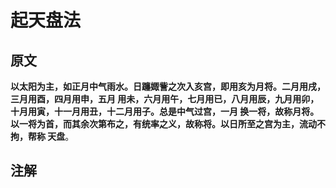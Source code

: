 起天盘法
===================================================================================
## 原文
**以太阳为主，如正月中气雨水。日躔娵訾之次入亥宫，即用亥为月将。二月用戌，三月用酉，四月用申，五月
用未，六月用午，七月用已，八月用辰，九月用卯，十月用寅，十一月用丑，十二月用子。总是中气过宫，一月
换一将，故称月将。以一将为首，而其余次第布之，有统率之义，故称将。以日所至之宫为主，流动不拘，帮称
天盘**。

## 注解
